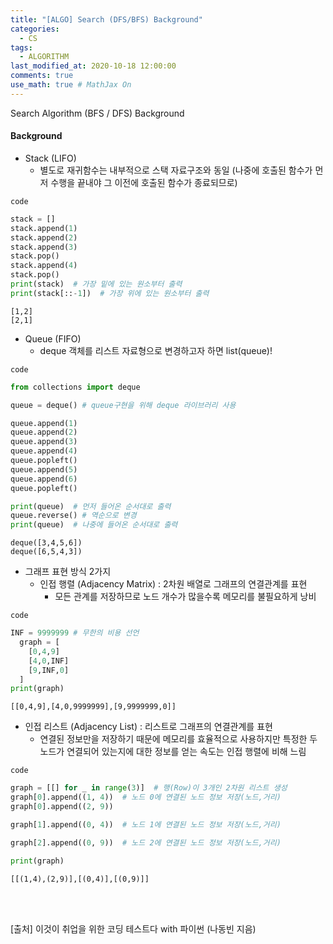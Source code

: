 ```yaml
---
title: "[ALGO] Search (DFS/BFS) Background"
categories: 
  - CS
tags:
  - ALGORITHM
last_modified_at: 2020-10-18 12:00:00
comments: true
use_math: true # MathJax On
---
```


Search Algorithm (BFS / DFS) Background

#### Background
- Stack (LIFO)
  - 별도로 재귀함수는 내부적으로 스택 자료구조와 동일 (나중에 호출된 함수가 먼저 수행을 끝내야 그 이전에 호출된 함수가 종료되므로)

`code`
```py
stack = []
stack.append(1)
stack.append(2)
stack.append(3)
stack.pop()
stack.append(4)
stack.pop()
print(stack)  # 가장 밑에 있는 원소부터 출력
print(stack[::-1])  # 가장 위에 있는 원소부터 출력
```
```
[1,2]
[2,1]
```
- Queue (FIFO)
  - deque 객체를 리스트 자료형으로 변경하고자 하면 list(queue)!
  
`code`
```py
from collections import deque

queue = deque() # queue구현을 위해 deque 라이브러리 사용

queue.append(1)
queue.append(2)
queue.append(3)
queue.append(4)
queue.popleft()
queue.append(5)
queue.append(6)
queue.popleft()

print(queue)  # 먼저 들어온 순서대로 출력
queue.reverse() # 역순으로 변경
print(queue)  # 나중에 들어온 순서대로 출력
```
```
deque([3,4,5,6])
deque([6,5,4,3])
```
  


- 그래프 표현 방식 2가지
  - 인접 행렬 (Adjacency Matrix) : 2차원 배열로 그래프의 연결관계를 표현
    - 모든 관계를 저장하므로 노드 개수가 많을수록 메모리를 불필요하게 낭비
  
`code`
```py
INF = 9999999 # 무한의 비용 선언
  graph = [
    [0,4,9]
    [4,0,INF]
    [9,INF,0]
  ]
print(graph)
```
```
[[0,4,9],[4,0,9999999],[9,9999999,0]]
```
  
  - 인접 리스트 (Adjacency List) : 리스트로 그래프의 연결관계를 표현
    - 연결된 정보만을 저장하기 때문에 메모리를 효율적으로 사용하지만 특정한 두 노드가 연결되어 있는지에 대한 정보를 얻는 속도는 인접 행렬에 비해 느림
  
`code`
```py
graph = [[] for _ in range(3)]  # 행(Row)이 3개인 2차원 리스트 생성
graph[0].append((1, 4))  # 노드 0에 연결된 노드 정보 저장(노드,거리)
graph[0].append((2, 9))

graph[1].append((0, 4))  # 노드 1에 연결된 노드 정보 저장(노드,거리)

graph[2].append((0, 9))  # 노드 2에 연결된 노드 정보 저장(노드,거리)

print(graph)
```
```
[[(1,4),(2,9)],[(0,4)],[(0,9)]]
```

<br><br>

[출처] 이것이 취업을 위한 코딩 테스트다 with 파이썬 (나동빈 지음)


